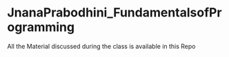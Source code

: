 # JnanaPrabodhini_FundamentalsofProgramming
All the Material discussed during the class is available in this Repo

